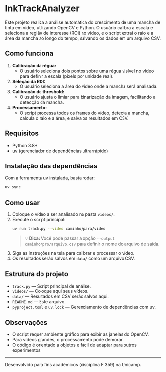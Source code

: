 # InkTrackAnalyzer

Este projeto realiza a análise automática do crescimento de uma mancha de tinta em vídeo, utilizando OpenCV e Python. O usuário calibra a escala e seleciona a região de interesse (ROI) no vídeo, e o script extrai o raio e a área da mancha ao longo do tempo, salvando os dados em um arquivo CSV.

## Como funciona

1. **Calibração da régua:**
    - O usuário seleciona dois pontos sobre uma régua visível no vídeo para definir a escala (pixels por unidade real).
2. **Seleção da ROI:**
    - O usuário seleciona a área do vídeo onde a mancha será analisada.
3. **Calibração do threshold:**
    - O usuário ajusta o limiar para binarização da imagem, facilitando a detecção da mancha.
4. **Processamento:**
    - O script processa todos os frames do vídeo, detecta a mancha, calcula o raio e a área, e salva os resultados em CSV.

## Requisitos

-   Python 3.8+
-   [uv](https://github.com/astral-sh/uv) (gerenciador de dependências ultrarrápido)

## Instalação das dependências

Com a ferramenta [uv](https://github.com/astral-sh/uv) instalada, basta rodar:

```bash
uv sync
```

## Como usar

1. Coloque o vídeo a ser analisado na pasta `videos/`.
2. Execute o script principal:
    ```bash
    uv run track.py --video caminho/para/video
    ```
    > 💡 **Dica:** Você pode passar a opção `--output caminho/pro/arquivo.csv` para definir o nome do arquivo de saída.
3. Siga as instruções na tela para calibrar e processar o vídeo.
4. Os resultados serão salvos em `data/` como um arquivo CSV.

## Estrutura do projeto

-   `track.py` — Script principal de análise.
-   `videos/` — Coloque aqui seus vídeos.
-   `data/` — Resultados em CSV serão salvos aqui.
-   `README.md` — Este arquivo.
-   `pyproject.toml` e `uv.lock` — Gerenciamento de dependências com uv.

## Observações

-   O script requer ambiente gráfico para exibir as janelas do OpenCV.
-   Para vídeos grandes, o processamento pode demorar.
-   O código é orientado a objetos e fácil de adaptar para outros experimentos.

---

Desenvolvido para fins acadêmicos (disciplina F 359) na Unicamp.
